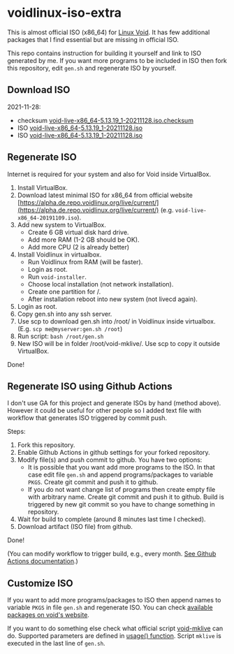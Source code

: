 # voidlinux-iso-extra

This is almost official ISO (x86_64) for [Linux Void](https://voidlinux.org/). It has few additional packages that I find essential but are missing in official ISO.

This repo contains instruction for building it yourself and link to ISO generated by me. If you want more programs to be included in ISO then fork this repository, edit `gen.sh` and regenerate ISO by yourself.

## Download ISO

2021-11-28:
* checksum [void-live-x86_64-5.13.19_1-20211128.iso.checksum](https://raw.githubusercontent.com/kotoko/voidlinux-iso-extra/2021-11-28/void-live-x86_64-5.13.19_1-20211128.iso.checksum)
* ISO [void-live-x86_64-5.13.19_1-20211128.iso](https://github.com/kotoko/voidlinux-iso-extra/releases/download/2021-11-28/void-live-x86_64-5.13.19_1-20211128.iso)
* ISO [void-live-x86_64-5.13.19_1-20211128.iso](https://www.dropbox.com/s/dc0jz6r1ojmqark/void-live-x86_64-5.13.19_1-20211128.iso?dl=1)

## Regenerate ISO

Internet is required for your system and also for Void inside VirtualBox.

1. Install VirtualBox.
2. Download latest minimal ISO for x86_64 from official website [https://alpha.de.repo.voidlinux.org/live/current/](https://alpha.de.repo.voidlinux.org/live/current/) (e.g. `void-live-x86_64-20191109.iso`).
3. Add new system to VirtualBox.
    * Create 6 GB virtual disk hard drive.
    * Add more RAM (1-2 GB should be OK).
    * Add more CPU (2 is already better)
4. Install Voidlinux in virtualbox.
    * Run Voidlinux from RAM (will be faster).
    * Login as root.
    * Run `void-installer`.
    * Choose local installation (not network installation).
    * Create one partition for /.
    * After installation reboot into new system (not livecd again).
5. Login as root.
6. Copy gen.sh into any ssh server.
7. Use scp to download gen.sh into /root/ in Voidlinux inside virtualbox. (E.g. `scp me@myserver:gen.sh /root`)
8. Run script: `bash /root/gen.sh`
9. New ISO will be in folder /root/void-mklive/. Use scp to copy it outside VirtualBox.

Done!

## Regenerate ISO using Github Actions

I don't use GA for this project and generate ISOs by hand (method above). However it could be useful for other people so I added text file with workflow that generates ISO triggered by commit push.

Steps:

1. Fork this repository.
2. Enable Github Actions in github settings for your forked repository.
3. Modify file(s) and push commit to github. You have two options:
    * It is possible that you want add more programs to the ISO. In that case edit file `gen.sh` and append programs/packages to variable `PKGS`. Create git commit and push it to github.
    * If you do not want change list of programs then create empty file with arbitrary name. Create git commit and push it to github. Build is triggered by new git commit so you have to change something in repository.
4. Wait for build to complete (around 8 minutes last time I checked).
5. Download artifact (ISO file) from github.

Done!

(You can modify workflow to trigger build, e.g., every month. [See Github Actions documentation](https://docs.github.com/en/actions/learn-github-actions/workflow-syntax-for-github-actions#onschedule).)

## Customize ISO

If you want to add more programs/packages to ISO then append names to variable `PKGS` in file `gen.sh` and regenerate ISO. You can check [available packages on void's website](https://voidlinux.org/packages/?arch=x86_64).

If you want to do something else check what official script [void-mklive](https://github.com/void-linux/void-mklive) can do. Supported parameters are defined in [usage() function](https://github.com/void-linux/void-mklive/blob/master/mklive.sh.in). Script `mklive` is executed in the last line of `gen.sh`.
